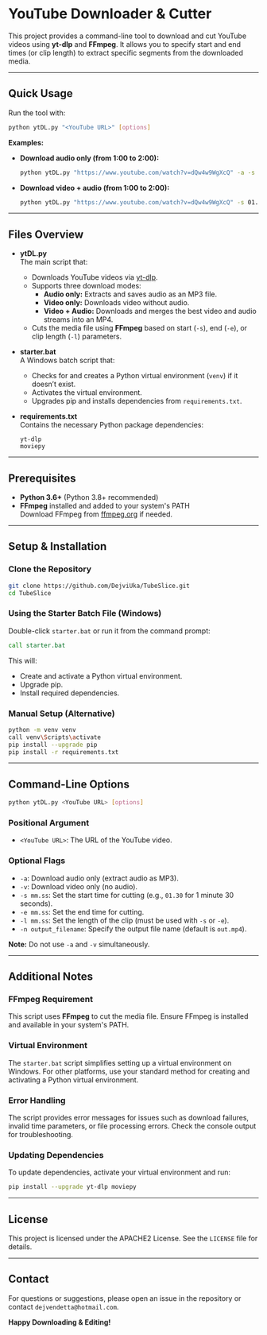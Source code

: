 # YouTube Downloader & Cutter

This project provides a command-line tool to download and cut YouTube videos using **yt-dlp** and **FFmpeg**. It allows you to specify start and end times (or clip length) to extract specific segments from the downloaded media.

---

## Quick Usage

Run the tool with:

```bash
python ytDL.py "<YouTube URL>" [options]
```

**Examples:**

- **Download audio only (from 1:00 to 2:00):**
  ```bash
  python ytDL.py "https://www.youtube.com/watch?v=dQw4w9WgXcQ" -a -s 01.00 -e 02.00 -n audio_clip.mp3
  ```
- **Download video + audio (from 1:00 to 2:00):**
  ```bash
  python ytDL.py "https://www.youtube.com/watch?v=dQw4w9WgXcQ" -s 01.00 -e 02.00 -n video_clip.mp4
  ```

---

## Files Overview

- **ytDL.py**  
  The main script that:
  - Downloads YouTube videos via [yt-dlp](https://github.com/yt-dlp/yt-dlp).
  - Supports three download modes:
    - **Audio only:** Extracts and saves audio as an MP3 file.
    - **Video only:** Downloads video without audio.
    - **Video + Audio:** Downloads and merges the best video and audio streams into an MP4.
  - Cuts the media file using **FFmpeg** based on start (`-s`), end (`-e`), or clip length (`-l`) parameters.

- **starter.bat**  
  A Windows batch script that:
  - Checks for and creates a Python virtual environment (`venv`) if it doesn’t exist.
  - Activates the virtual environment.
  - Upgrades pip and installs dependencies from `requirements.txt`.

- **requirements.txt**  
  Contains the necessary Python package dependencies:
  ```plaintext
  yt-dlp
  moviepy
  ```

---

## Prerequisites

- **Python 3.6+** (Python 3.8+ recommended)
- **FFmpeg** installed and added to your system's PATH  
  Download FFmpeg from [ffmpeg.org](https://ffmpeg.org/) if needed.

---

## Setup & Installation

### Clone the Repository

```bash
git clone https://github.com/DejviUka/TubeSlice.git
cd TubeSlice
```

### Using the Starter Batch File (Windows)

Double-click `starter.bat` or run it from the command prompt:

```bat
call starter.bat
```

This will:
- Create and activate a Python virtual environment.
- Upgrade pip.
- Install required dependencies.

### Manual Setup (Alternative)

```bash
python -m venv venv
call venv\Scripts\activate
pip install --upgrade pip
pip install -r requirements.txt
```

---

## Command-Line Options

```bash
python ytDL.py <YouTube URL> [options]
```

### Positional Argument
- `<YouTube URL>`: The URL of the YouTube video.

### Optional Flags
- `-a`: Download audio only (extract audio as MP3).
- `-v`: Download video only (no audio).
- `-s mm.ss`: Set the start time for cutting (e.g., `01.30` for 1 minute 30 seconds).
- `-e mm.ss`: Set the end time for cutting.
- `-l mm.ss`: Set the length of the clip (must be used with `-s` or `-e`).
- `-n output_filename`: Specify the output file name (default is `out.mp4`).

**Note:** Do not use `-a` and `-v` simultaneously.

---

## Additional Notes

### FFmpeg Requirement
This script uses **FFmpeg** to cut the media file. Ensure FFmpeg is installed and available in your system's PATH.

### Virtual Environment
The `starter.bat` script simplifies setting up a virtual environment on Windows. For other platforms, use your standard method for creating and activating a Python virtual environment.

### Error Handling
The script provides error messages for issues such as download failures, invalid time parameters, or file processing errors. Check the console output for troubleshooting.

### Updating Dependencies
To update dependencies, activate your virtual environment and run:

```bash
pip install --upgrade yt-dlp moviepy
```

---

## License

This project is licensed under the APACHE2 License. See the `LICENSE` file for details.

---

## Contact

For questions or suggestions, please open an issue in the repository or contact `dejvendetta@hotmail.com`.

**Happy Downloading & Editing!**
